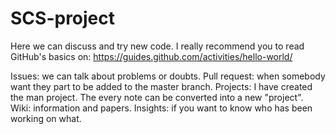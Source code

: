 # SCS-project
Here we can discuss and try new code. I really recommend you to read GitHub's basics on: https://guides.github.com/activities/hello-world/

Issues: we can talk about problems or doubts.
Pull request: when somebody want they part to be added to the master branch.
Projects: I have created the man project. The every note can be converted into a new "project".
Wiki: information and papers.
Insights: if you want to know who has been working on what.
